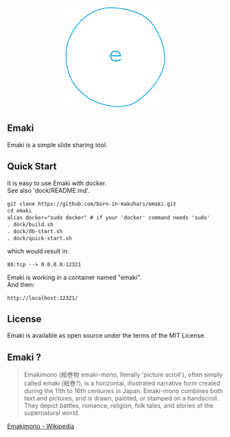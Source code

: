 <div align="center">
  <img src="https://github.com/born-in-makuhari/emaki/raw/master/public/images/emaki-logo.png" width="240">
</div>

Emaki
---
Emaki is a simple slide sharing tool.

## Quick Start

  It is easy to use Emaki with docker.  
  See also 'dock/README.md'.  

  ```
  git clone https://github.com/born-in-makuhari/emaki.git
  cd emaki
  alias docker="sudo docker" # if your 'docker' command needs 'sudo'
  . dock/build.sh
  . dock/db-start.sh
  . dock/quick-start.sh
  ```

  which would result in:  

  ```
  80:tcp --> 0.0.0.0:12321
  ```

  Emaki is working in a container named "emaki".  
  And then:  

  ```
  http://localhost:12321/
  ```

## License

  Emaki is available as open source under the terms of the MIT License.  

## Emaki ?

> Emakimono (絵巻物 emaki-mono, literally 'picture scroll'), often simply called emaki (絵巻?), is a horizontal, illustrated narrative form created during the 11th to 16th centuries in Japan. Emaki-mono combines both text and pictures, and is drawn, painted, or stamped on a handscroll. They depict battles, romance, religion, folk tales, and stories of the supernatural world.

[Emakimono - Wikipedia](https://en.wikipedia.org/wiki/Emakimono)
